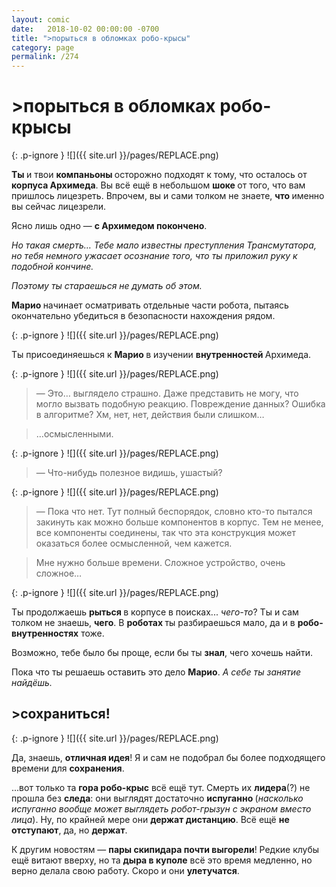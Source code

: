 ```yaml
---
layout: comic
date:   2018-10-02 00:00:00 -0700
title: ">порыться в обломках робо-крысы"
category: page
permalink: /274
---
```

# >порыться в обломках робо-крысы

{: .p-ignore }
![]({{ site.url }}/pages/REPLACE.png)

<strong>Ты </strong>и твои <strong>компаньоны </strong>осторожно подходят к тому, что осталось от <strong>корпуса Архимеда</strong>. Вы всё ещё в небольшом <strong>шоке </strong>от того, что вам пришлось лицезреть. Впрочем, вы и сами толком не знаете, <strong>что </strong>именно вы сейчас лицезрели.

Ясно лишь одно — <strong>с Архимедом покончено</strong>. 

<em>Но такая смерть… Тебе мало известны преступления Трансмутатора, но тебя немного ужасает осознание того, что ты приложил руку к подобной кончине. </em>

<em>Поэтому ты стараешься не думать об этом.</em>

<strong>Марио </strong>начинает осматривать отдельные части робота, пытаясь окончательно убедиться в безопасности нахождения рядом.

{: .p-ignore }
![]({{ site.url }}/pages/REPLACE.png)

Ты присоединяешься к <strong>Марио </strong>в изучении <strong>внутренностей </strong>Архимеда.

{: .p-ignore }
![]({{ site.url }}/pages/REPLACE.png)

<blockquote>— Это… выглядело страшно. Даже представить не могу, что могло вызвать подобную реакцию. Повреждение данных? Ошибка в алгоритме? Хм, нет, нет, действия были слишком…</blockquote>

<blockquote>…осмысленными.</blockquote>

{: .p-ignore }
![]({{ site.url }}/pages/REPLACE.png)

<blockquote>— Что-нибудь полезное видишь, ушастый?</blockquote>

{: .p-ignore }
![]({{ site.url }}/pages/REPLACE.png)

<blockquote>— Пока что нет. Тут полный беспорядок, словно кто-то пытался закинуть как можно больше компонентов в корпус. Тем не менее, все компоненты соединены, так что эта конструкция может оказаться более осмысленной, чем кажется.</blockquote>

<blockquote>Мне нужно больше времени. Сложное устройство, очень сложное…</blockquote>

{: .p-ignore }
![]({{ site.url }}/pages/REPLACE.png)

Ты продолжаешь <strong>рыться </strong>в корпусе в поисках... <em>чего-то</em>? Ты и сам толком не знаешь, <strong>чего</strong>. В <strong>роботах </strong>ты разбираешься мало, да и в <strong>робо-внутренностях</strong> тоже. 

Возможно, тебе было бы проще, если бы ты <strong>знал</strong>, чего хочешь найти.

Пока что ты решаешь оставить это дело <strong>Марио</strong>. <em>А себе ты занятие найдёшь.</em>

## >сохраниться!

{: .p-ignore }
![]({{ site.url }}/pages/REPLACE.png)

Да, знаешь, <strong>отличная идея</strong>! Я и сам не подобрал бы более подходящего времени для <strong>сохранения</strong>.

...вот только та <strong>гора робо-крыс</strong> всё ещё тут. Смерть их <strong>лидера</strong>(?) не прошла без <strong>следа</strong>: они выглядят достаточно <strong>испуганно </strong>(<em>насколько испуганно вообще может выглядеть робот-грызун с экраном вместо лица</em>). Ну, по крайней мере они <strong>держат дистанцию</strong>. Всё ещё <strong>не отступают</strong>, да, но <strong>держат</strong>.

К другим новостям — <strong>пары скипидара почти выгорели</strong>! Редкие клубы ещё витают вверху, но та <strong>дыра в куполе</strong> всё это время медленно, но верно делала свою работу. Скоро и они <strong>улетучатся</strong>.
